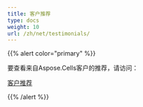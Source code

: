 ```yaml
---
title: 客户推荐
type: docs
weight: 10
url: /zh/net/testimonials/
---
```


{{% alert color="primary" %}}

要查看来自Aspose.Cells客户的推荐，请访问：

[客户推荐](https://downloads.aspose.com/corporate/case-studies/aspose.cells/)

{{% /alert %}}

